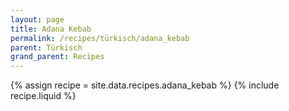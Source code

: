 ```yaml
---
layout: page
title: Adana Kebab
permalink: /recipes/türkisch/adana_kebab
parent: Türkisch
grand_parent: Recipes
---
```

{% assign recipe = site.data.recipes.adana_kebab %}
{% include recipe.liquid %}